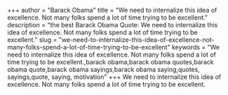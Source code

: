 +++
author = "Barack Obama"
title = "We need to internalize this idea of excellence. Not many folks spend a lot of time trying to be excellent."
description = "the best Barack Obama Quote: We need to internalize this idea of excellence. Not many folks spend a lot of time trying to be excellent."
slug = "we-need-to-internalize-this-idea-of-excellence-not-many-folks-spend-a-lot-of-time-trying-to-be-excellent"
keywords = "We need to internalize this idea of excellence. Not many folks spend a lot of time trying to be excellent.,barack obama,barack obama quotes,barack obama quote,barack obama sayings,barack obama saying,quotes, sayings,quote, saying, motivation"
+++
We need to internalize this idea of excellence. Not many folks spend a lot of time trying to be excellent.
